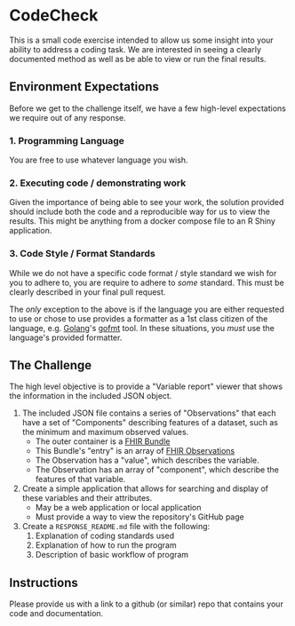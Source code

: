 # CodeCheck
This is a small code exercise intended to allow us some insight into your ability to address a coding task. 
We are interested in seeing a clearly documented method as well as be able to view or run the final results.

## Environment Expectations
Before we get to the challenge itself, we have a few high-level expectations we require out of any response.

### 1. Programming Language
You are free to use whatever language you wish. 

### 2. Executing code / demonstrating work
Given the importance of being able to see your work, the solution provided should include both the code and
a reproducible way for us to view the results. This might be anything from a docker compose file to an
R Shiny application. 

### 3.  Code Style / Format Standards
While we do not have a specific code format / style standard we wish for you to adhere to, you are require to adhere
to _some_ standard.  This must be clearly described in your final pull request.

The _only_ exception to the above is if the language you are either requested to use or chose to use provides a
formatter as a 1st class citizen of the language, e.g. [Golang](https://golang.org/)'s 
[gofmt](https://golang.org/cmd/gofmt/) tool.  In these situations, you _must_ use the language's provided formatter.

## The Challenge
The high level objective is to provide a "Variable report" viewer that shows the information in the included JSON object.

1. The included JSON file contains a series of "Observations" that each have a set of "Components" describing features of a dataset, 
such as the minimum and maximum observed values.
   * The outer container is a [FHIR Bundle](https://www.hl7.org/fhir/bundle.html#resource)
   * This Bundle's "entry" is an array of [FHIR Observations](https://www.hl7.org/fhir/observation.html#resource)
   * The Observation has a "value", which describes the variable.
   * The Observation has an array of "component", which describe the features of that variable.
1. Create a simple application that allows for searching and display of these variables and their attributes.
    * May be a web application or local application
    * Must provide a way to view the repository's GitHub page
1. Create a `RESPONSE_README.md` file with the following:
    1. Explanation of coding standards used
    1. Explanation of how to run the program
    1. Description of basic workflow of program

## Instructions
Please  provide us with a link to a github (or similar) repo that contains your code and documentation.

